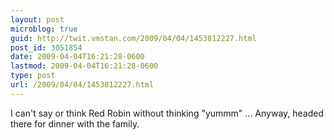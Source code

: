 ```yaml
---
layout: post
microblog: true
guid: http://twit.vmstan.com/2009/04/04/1453812227.html
post_id: 3051854
date: 2009-04-04T16:21:28-0600
lastmod: 2009-04-04T16:21:28-0600
type: post
url: /2009/04/04/1453812227.html
---
```

I can't say or think Red Robin without thinking "yummm" ... Anyway, headed there for dinner with the family.
